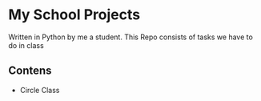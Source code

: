 # My School Projects
Written in Python by me a student. This Repo consists of tasks we have to do in class
## Contens
- Circle Class
